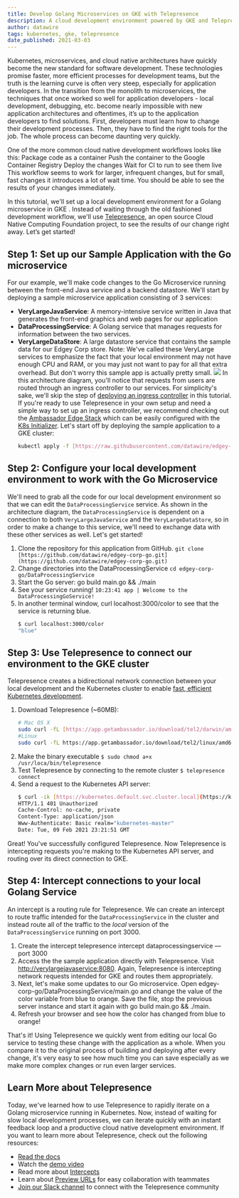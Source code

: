 ```yaml
---
title: Develop Golang Microservices on GKE with Telepresence
description: A cloud development environment powered by GKE and Telepresence.
author: datawire
tags: kubernetes, gke, telepresence
date_published: 2021-03-03
---
```

Kubernetes, microservices, and cloud native architectures have quickly become the new standard for software development. These technologies promise faster, more efficient processes for development teams, but the truth is the learning curve is often very steep, especially for application developers. In the transition from the monolith to microservices, the techniques that once worked so well for application developers - local development, debugging, etc. become nearly impossible with new application architectures and oftentimes, it’s up to the application developers to find solutions. First, developers must learn how to change their development processes. Then, they have to find the right tools for the job. The whole process can become daunting very quickly. 

One of the more common cloud native development workflows looks like this: 
Package code as a container 
Push the container to the Google Container Registry 
Deploy the changes
Wait for CI to run to see them live 
This workflow seems to work for larger, infrequent changes, but for small, fast changes it introduces a lot of wait time. You should be able to see the results of your changes immediately. 

In this tutorial, we'll set up a local development environment for a Golang microservice in GKE . Instead of waiting through the old fashioned development workflow, we'll use [Telepresence](http://www.getambassador.io/products/telepresence/), an open source Cloud Native Computing Foundation project, to see the results of our change right away. Let’s get started! 

## Step 1: Set up our Sample Application with the Go microservice

For our example, we'll make code changes to the Go Microservice running between the front-end Java service and a backend datastore. We'll start by deploying a sample microservice application consisting of 3 services:
* **VeryLargeJavaService**: A memory-intensive service written in Java that generates the front-end graphics and web pages for our application
* **DataProcessingService**: A Golang service that manages requests for information between the two services.
* **VeryLargeDataStore**: A large datastore service that contains the sample data for our Edgey Corp store.
Note: We've called these VeryLarge services to emphasize the fact that your local environment may not have enough CPU and RAM, or you may just not want to pay for all that extra overhead. But don't worry this sample app is actually pretty small.
![](https://cdn-images-1.medium.com/max/3200/0*7J_48_5o8juPX5E6)
In this architecture diagram, you'll notice that requests from users are routed through an ingress controller to our services. For simplicity's sake, we'll skip the step of [deploying an ingress controller](https://www.getambassador.io/docs/latest/topics/install/install-ambassador-oss/#kubernetes-yaml) in this tutorial. If you're ready to use Telepresence in your own setup and need a simple way to set up an ingress controller, we recommend checking out the [Ambassador Edge Stack](https://www.getambassador.io/products/edge-stack/) which can be easily configured with the [K8s Initializer](https://app.getambassador.io/initializer).
Let's start off by deploying the sample application to a GKE cluster:
	```sh
	kubectl apply -f [https://raw.githubusercontent.com/datawire/edgey-corp-go/main/k8s-config/edgey-corp-web-app-no-mapping.yaml](https://raw.githubusercontent.com/datawire/edgey-corp-go/main/k8s-config/edgey-corp-web-app-no-mapping.yaml)
	```
## Step 2: Configure your local development environment to work with the Go Microservice

We'll need to grab all the code for our local development environment so that we can edit the `DataProcessingService` service. As shown in the architecture diagram, the `DataProcessingService` is dependent on a connection to both  `VeryLargeJavaService` and the `VeryLargeDataStore`, so in order to make a change to this service, we'll need to exchange data with these other services as well. Let's get started!
1. Clone the repository for this application from GitHub.
   `git clone [https://github.com/datawire/edgey-corp-go.git](https://github.com/datawire/edgey-corp-go.git)`
2. Change directories into the DataProcessingService
   `cd edgey-corp-go/DataProcessingService`
3. Start the Go server:
   go build main.go && ./main
4. See your service running!
   `10:23:41 app | Welcome to the DataProcessingGoService!`
5. In another terminal window, curl localhost:3000/color to see that the service is returning blue.
	```sh
	$ curl localhost:3000/color
	"blue"
	```
## Step 3: Use Telepresence to connect our environment to the GKE cluster

Telepresence creates a bidirectional network connection between your local development and the Kubernetes cluster to enable [fast, efficient Kubernetes development](https://www.getambassador.io/use-case/local-kubernetes-development/).
1. Download Telepresence (~60MB):
	```sh
	# Mac OS X
	sudo curl -fL [https://app.getambassador.io/download/tel2/darwin/amd64/latest/telepresence](https://app.getambassador.io/download/tel2/darwin/amd64/latest/telepresence) -o /usr/local/bin/telepresence
	#Linux
	sudo curl -fL https://app.getambassador.io/download/tel2/linux/amd64/latest/telepresence -o /usr/local/bin/telepresence
	```
2. Make the binary executable
   `$ sudo chmod a+x /usr/loca/bin/telepresence`
3. Test Telepresence by connecting to the remote cluster
   `$ telepresence connect`
4. Send a request to the Kubernetes API server:
	```sh
	$ curl -ik [https://kubernetes.default.svc.cluster.local](https://kubernetes.default.svc.cluster.local)
	HTTP/1.1 401 Unauthorized
	Cache-Control: no-cache, private
	Content-Type: application/json
	Www-Authenticate: Basic realm="kubernetes-master"
	Date: Tue, 09 Feb 2021 23:21:51 GMT
   ```

Great! You've successfully configured Telepresence. Now Telepresence is intercepting requests you're making to the Kubernetes API server, and routing over its direct connection to GKE.

## Step 4: Intercept connections to your local Golang Service

An intercept is a routing rule for Telepresence. We can create an intercept to route traffic intended for the `DataProcessingService` in the cluster and instead route all of the traffic to the *local* version of the `DataProcessingService` running on port 3000.

1. Create the intercept
   telepresence intercept dataprocessingservice — port 3000
2. Access the the sample application directly with Telepresence. Visit [http://verylargejavaservice:8080](http://verylargejavaservice:8080). Again, Telepresence is intercepting network requests intended for GKE and routes them appropriately.
3. Next, let's make some updates to our Go microservice. Open edgey-corp-go/DataProcessingService/main.go and change the value of the color variable from blue to orange. Save the file, stop the previous server instance and start it again with go build main.go && ./main.
4. Refresh your browser and see how the color has changed from blue to orange!

That's it! Using Telepresence we quickly went from editing our local Go service to testing these change with the application as a whole. When you compare it to the original process of building and deploying after every change, it's very easy to see how much time you can save especially as we make more complex changes or run even larger services.

## Learn More about Telepresence

Today, we've learned how to use Telepresence to rapidly iterate on a Golang microservice running in Kubernetes. Now, instead of waiting for slow local development processes, we can iterate quickly with an instant feedback loop and a productive cloud native development environment.
If you want to learn more about Telepresence, check out the following resources:
* [Read the docs](https://www.getambassador.io/docs/latest/telepresence/quick-start/qs-go/)
* Watch the [demo video](https://www.youtube.com/watch?v=W_a3aErN3NU)
* Read more about [Intercepts](https://www.getambassador.io/docs/latest/telepresence/howtos/intercepts/#intercepts)
* Learn about [Preview URLs](https://www.getambassador.io/docs/pre-release/telepresence/howtos/preview-urls/#collaboration-with-preview-urls) for easy collaboration with teammates
* [Join our Slack channel](https://d6e.co/slack) to connect with the Telepresence community


